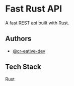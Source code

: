 # Fast Rust API

A fast REST api built with Rust.

## Authors

- [@cr-eative-dev](https://github.com/cr-eative-dev)

## Tech Stack

Rust
